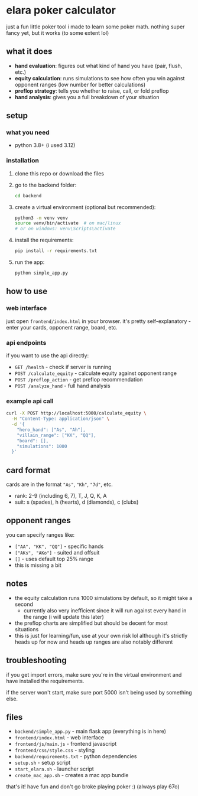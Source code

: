 # elara poker calculator

just a fun little poker tool i made to learn some poker math. nothing super fancy yet, but it works (to some extent lol)

## what it does

- **hand evaluation**: figures out what kind of hand you have (pair, flush, etc.)
- **equity calculation**: runs simulations to see how often you win against opponent ranges (low number for better calculations)
- **preflop strategy**: tells you whether to raise, call, or fold preflop
- **hand analysis**: gives you a full breakdown of your situation

## setup

### what you need
- python 3.8+ (i used 3.12)

### installation

1. clone this repo or download the files
2. go to the backend folder:
   ```bash
   cd backend
   ```

3. create a virtual environment (optional but recommended):
   ```bash
   python3 -m venv venv
   source venv/bin/activate  # on mac/linux
   # or on windows: venv\Scripts\activate
   ```

4. install the requirements:
   ```bash
   pip install -r requirements.txt
   ```

5. run the app:
   ```bash
   python simple_app.py
   ```


## how to use

### web interface
just open `frontend/index.html` in your browser. it's pretty self-explanatory - enter your cards, opponent range, board, etc.

### api endpoints
if you want to use the api directly:

- `GET /health` - check if server is running
- `POST /calculate_equity` - calculate equity against opponent range
- `POST /preflop_action` - get preflop recommendation
- `POST /analyze_hand` - full hand analysis

### example api call
```bash
curl -X POST http://localhost:5000/calculate_equity \
  -H "Content-Type: application/json" \
  -d '{
    "hero_hand": ["As", "Ah"],
    "villain_range": ["KK", "QQ"],
    "board": [],
    "simulations": 1000
  }'
```

## card format

cards are in the format `"As"`, `"Kh"`, `"7d"`, etc.
- rank: 2-9 (including 6, 7), T, J, Q, K, A
- suit: s (spades), h (hearts), d (diamonds), c (clubs)

## opponent ranges

you can specify ranges like:
- `["AA", "KK", "QQ"]` - specific hands
- `["AKs", "AKo"]` - suited and offsuit
- `[]` - uses default top 25% range
- this is missing a bit

## notes

- the equity calculation runs 1000 simulations by default, so it might take a second
  - currently also very inefficient since it will run against every hand in the range (i will update this later)
- the preflop charts are simplified but should be decent for most situations
- this is just for learning/fun, use at your own risk lol although it's strictly heads up for now and heads up ranges are also notably different

## troubleshooting

if you get import errors, make sure you're in the virtual environment and have installed the requirements.

if the server won't start, make sure port 5000 isn't being used by something else.

## files

- `backend/simple_app.py` - main flask app (everything is in here)
- `frontend/index.html` - web interface
- `frontend/js/main.js` - frontend javascript
- `frontend/css/style.css` - styling
- `backend/requirements.txt` - python dependencies
- `setup.sh` - setup script
- `start_elara.sh` - launcher script
- `create_mac_app.sh` - creates a mac app bundle

that's it! have fun and don't go broke playing poker :) (always play 67o)